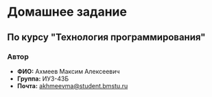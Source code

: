 # Домашнее задание
## По курсу "Технология программирования"

### Автор
- **ФИО:** Ахмеев Максим Алексеевич
- **Группа:** ИУ3-43Б
- **Почта:** akhmeevma@student.bmstu.ru
